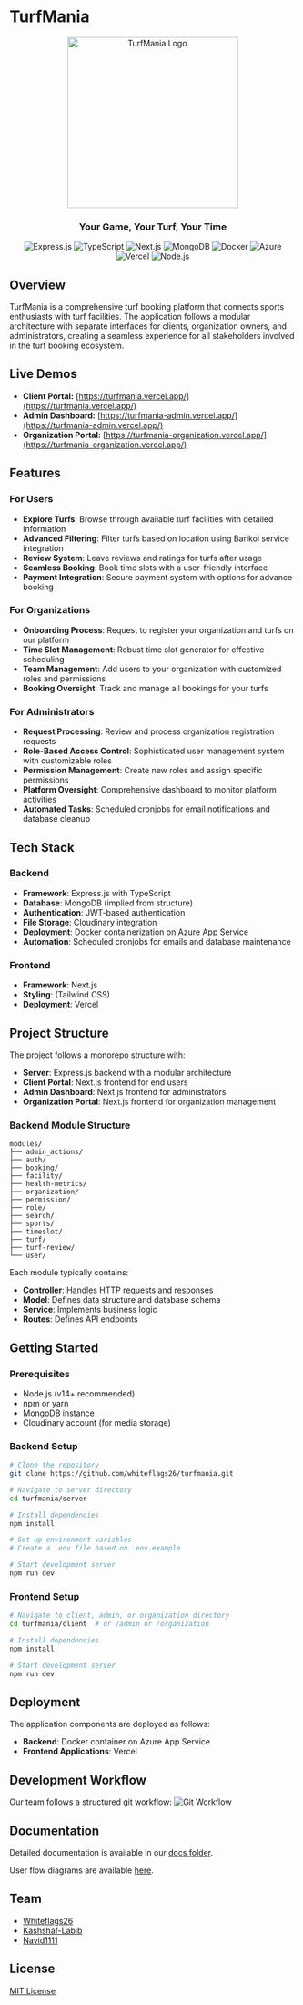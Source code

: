# TurfMania

<div align="center">
  <img src="https://res.cloudinary.com/dzqgzquno/image/upload/0510_1_g334ul.gif" alt="TurfMania Logo" width="300"/>
  <h3>Your Game, Your Turf, Your Time</h3>
  
  ![Express.js](https://img.shields.io/badge/Express.js-404D59?style=for-the-badge)
  ![TypeScript](https://img.shields.io/badge/TypeScript-007ACC?style=for-the-badge&logo=typescript&logoColor=white)
  ![Next.js](https://img.shields.io/badge/Next.js-000000?style=for-the-badge&logo=nextdotjs&logoColor=white)
  ![MongoDB](https://img.shields.io/badge/MongoDB-4EA94B?style=for-the-badge&logo=mongodb&logoColor=white)
  ![Docker](https://img.shields.io/badge/Docker-2CA5E0?style=for-the-badge&logo=docker&logoColor=white)
  ![Azure](https://img.shields.io/badge/Microsoft_Azure-0089D6?style=for-the-badge&logo=microsoft-azure&logoColor=white)
  ![Vercel](https://img.shields.io/badge/Vercel-000000?style=for-the-badge&logo=vercel&logoColor=white)
  ![Node.js](https://img.shields.io/badge/Node.js-339933?style=for-the-badge&logo=nodedotjs&logoColor=white)
</div>

## Overview

TurfMania is a comprehensive turf booking platform that connects sports enthusiasts with turf facilities. The application follows a modular architecture with separate interfaces for clients, organization owners, and administrators, creating a seamless experience for all stakeholders involved in the turf booking ecosystem.

## Live Demos

- **Client Portal:** [https://turfmania.vercel.app/](https://turfmania.vercel.app/)
- **Admin Dashboard:** [https://turfmania-admin.vercel.app/](https://turfmania-admin.vercel.app/)
- **Organization Portal:** [https://turfmania-organization.vercel.app/](https://turfmania-organization.vercel.app/)

## Features

### For Users
- **Explore Turfs**: Browse through available turf facilities with detailed information
- **Advanced Filtering**: Filter turfs based on location using Barikoi service integration
- **Review System**: Leave reviews and ratings for turfs after usage
- **Seamless Booking**: Book time slots with a user-friendly interface
- **Payment Integration**: Secure payment system with options for advance booking

### For Organizations
- **Onboarding Process**: Request to register your organization and turfs on our platform
- **Time Slot Management**: Robust time slot generator for effective scheduling
- **Team Management**: Add users to your organization with customized roles and permissions
- **Booking Oversight**: Track and manage all bookings for your turfs

### For Administrators
- **Request Processing**: Review and process organization registration requests
- **Role-Based Access Control**: Sophisticated user management system with customizable roles
- **Permission Management**: Create new roles and assign specific permissions
- **Platform Oversight**: Comprehensive dashboard to monitor platform activities
- **Automated Tasks**: Scheduled cronjobs for email notifications and database cleanup

## Tech Stack

### Backend
- **Framework**: Express.js with TypeScript
- **Database**: MongoDB (implied from structure)
- **Authentication**: JWT-based authentication
- **File Storage**: Cloudinary integration
- **Deployment**: Docker containerization on Azure App Service
- **Automation**: Scheduled cronjobs for emails and database maintenance

### Frontend
- **Framework**: Next.js
- **Styling**: (Tailwind CSS)
- **Deployment**: Vercel

## Project Structure

The project follows a monorepo structure with:

- **Server**: Express.js backend with a modular architecture
- **Client Portal**: Next.js frontend for end users
- **Admin Dashboard**: Next.js frontend for administrators
- **Organization Portal**: Next.js frontend for organization management

### Backend Module Structure
```
modules/
├── admin_actions/
├── auth/
├── booking/
├── facility/
├── health-metrics/
├── organization/
├── permission/
├── role/
├── search/
├── sports/
├── timeslot/
├── turf/
├── turf-review/
└── user/
```

Each module typically contains:
- **Controller**: Handles HTTP requests and responses
- **Model**: Defines data structure and database schema
- **Service**: Implements business logic
- **Routes**: Defines API endpoints

## Getting Started

### Prerequisites
- Node.js (v14+ recommended)
- npm or yarn
- MongoDB instance
- Cloudinary account (for media storage)

### Backend Setup
```bash
# Clone the repository
git clone https://github.com/whiteflags26/turfmania.git

# Navigate to server directory
cd turfmania/server

# Install dependencies
npm install

# Set up environment variables
# Create a .env file based on .env.example

# Start development server
npm run dev
```

### Frontend Setup
```bash
# Navigate to client, admin, or organization directory
cd turfmania/client  # or /admin or /organization

# Install dependencies
npm install

# Start development server
npm run dev
```

## Deployment

The application components are deployed as follows:
- **Backend**: Docker container on Azure App Service
- **Frontend Applications**: Vercel

## Development Workflow

Our team follows a structured git workflow:
![Git Workflow](https://res.cloudinary.com/dzqgzquno/image/upload/fl_preserve_transparency/v1746033750/WhatsApp_Image_2025-01-22_at_9.54.31_PM_ka9pgr.jpg?_s=public-apps)

## Documentation

Detailed documentation is available in our [docs folder](https://github.com/Learnathon-By-Geeky-Solutions/devorbit/tree/main/docs).

User flow diagrams are available [here](https://lucid.app/lucidchart/98e27590-5f93-4635-b14f-1c7a5847232d/edit?viewport_loc=-2086%2C-654%2C7994%2C3481%2C0_0&invitationId=inv_9c1d0b7d-1732-450f-af21-400bbee750ef).

## Team

- [Whiteflags26](https://github.com/whiteflags26)
- [Kashshaf-Labib](https://github.com/Kashshaf-Labib)
- [Navid1111](https://github.com/navid1111)

## License

[MIT License](LICENSE)